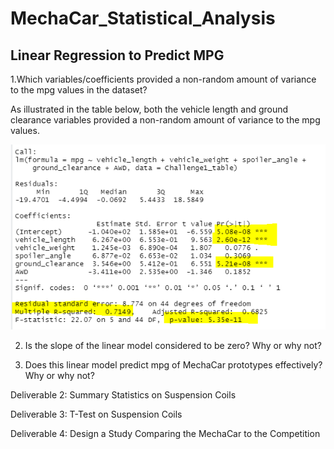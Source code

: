 # MechaCar_Statistical_Analysis


## Linear Regression to Predict MPG

1.Which variables/coefficients provided a non-random amount of variance to the mpg values in the dataset?

 As illustrated in the table below, both the vehicle length and ground clearance variables provided a non-random amount of variance to the mpg values.

![MPG_Regression](MPG_regression.PNG)

2. Is the slope of the linear model considered to be zero? Why or why not?



3. Does this linear model predict mpg of MechaCar prototypes effectively? Why or why not?





Deliverable 2: Summary Statistics on Suspension Coils

Deliverable 3: T-Test on Suspension Coils

Deliverable 4: Design a Study Comparing the MechaCar to the Competition

